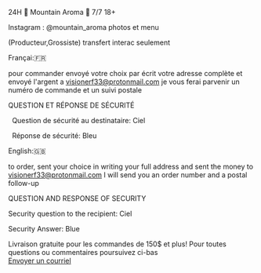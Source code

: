 24H 🗻 Mountain Aroma 🗻 7/7 18+

Instagram : @mountain_aroma  photos et menu



(Producteur,Grossiste) transfert interac seulement

Françai:🇫🇷

pour commander envoyé votre choix par écrit votre adresse complète et envoyé l'argent a visionerf33@protonmail.com je vous ferai parvenir un numéro de commande et un suivi postale


QUESTION ET RÉPONSE DE SÉCURITÉ

  Question de sécurité au destinataire: Ciel

  Réponse de sécurité: Bleu



English:🇬🇧


to order, sent your choice in writing your full address and sent the money to visionerf33@protonmail.com I will send you an order number and a postal follow-up

 QUESTION AND RESPONSE OF SECURITY

 Security question to the recipient: Ciel

 Security Answer: Blue





Livraison gratuite pour les commandes de 150$ et plus!
<a>Pour toutes questions ou commentaires poursuivez ci-bas </br> <a href="mailto:visionerf33@protonmail.com">Envoyer un courriel </a>














